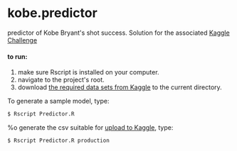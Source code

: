 # kobe.predictor

predictor of Kobe Bryant's shot success. Solution for the associated [Kaggle Challenge](https://www.kaggle.com/c/kobe-bryant-shot-selection)

#### to run:

1) make sure Rscript is installed on your computer.
2) navigate to the project's root.
3) download [the required data sets from Kaggle](https://www.kaggle.com/c/kobe-bryant-shot-selection/data) to the current directory.

To generate a sample model, type:

```sh
$ Rscript Predictor.R
```

%o generate the csv suitable for [upload to Kaggle](https://www.kaggle.com/c/kobe-bryant-shot-selection/details/evaluation), type:

```sh
$ Rscript Predictor.R production
```
